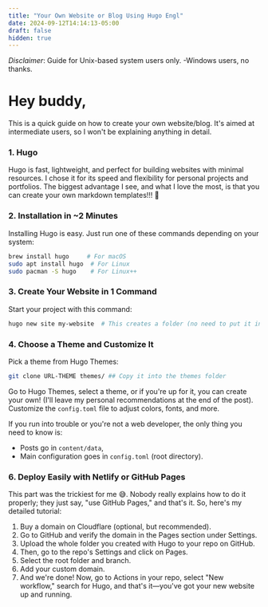 ```yaml
---
title: "Your Own Website or Blog Using Hugo Engl"
date: 2024-09-12T14:14:13-05:00
draft: false
hidden: true
---
```


*Disclaimer*: Guide for Unix-based system users only. -Windows users, no thanks.

# Hey buddy,  

This is a quick guide on how to create your own website/blog. It's aimed at intermediate users, so I won't be explaining anything in detail.

### 1. Hugo  

Hugo is fast, lightweight, and perfect for building websites with minimal resources. I chose it for its speed and flexibility for personal projects and portfolios. The biggest advantage I see, and what I love the most, is that you can create your own markdown templates!!! 🚀

### 2. Installation in ~2 Minutes  

Installing Hugo is easy. Just run one of these commands depending on your system:

```bash
brew install hugo     # For macOS
sudo apt install hugo  # For Linux
sudo pacman -S hugo    # For Linux++
```

### 3. Create Your Website in 1 Command  

Start your project with this command:

```bash
hugo new site my-website  # This creates a folder (no need to put it inside another folder)
```

### 4. Choose a Theme and Customize It  

Pick a theme from Hugo Themes:

```bash
git clone URL-THEME themes/ ## Copy it into the themes folder
```

Go to Hugo Themes, select a theme, or if you're up for it, you can create your own! (I'll leave my personal recommendations at the end of the post). Customize the `config.toml` file to adjust colors, fonts, and more.

If you run into trouble or you're not a web developer, the only thing you need to know is:

- Posts go in `content/data`,
- Main configuration goes in `config.toml` (root directory).

### 6. Deploy Easily with Netlify or GitHub Pages  

This part was the trickiest for me 😅. Nobody really explains how to do it properly; they just say, "use GitHub Pages," and that's it. So, here's my detailed tutorial:

1. Buy a domain on Cloudflare (optional, but recommended).
2. Go to GitHub and verify the domain in the Pages section under Settings.
3. Upload the whole folder you created with Hugo to your repo on GitHub.
4. Then, go to the repo's Settings and click on Pages.
5. Select the root folder and branch.
6. Add your custom domain.
7. And we're done! Now, go to Actions in your repo, select "New workflow," search for Hugo, and that's it—you've got your new website up and running.

